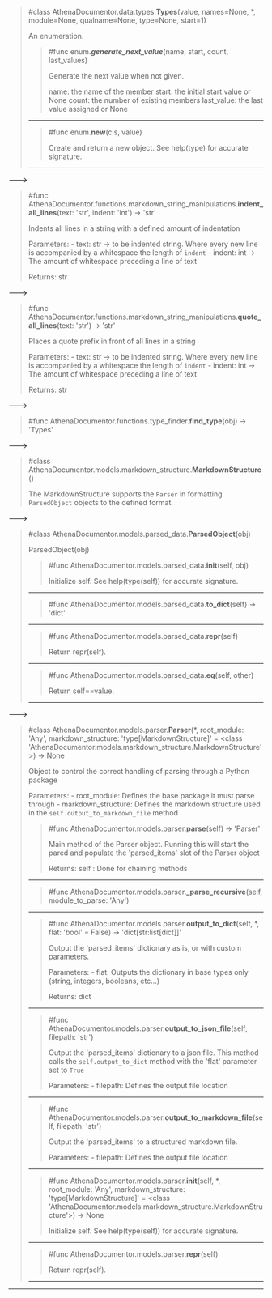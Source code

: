 >
>#class AthenaDocumentor.data.types.**Types**(value, names=None, *, module=None, qualname=None, type=None, start=1)
>
>    An enumeration.
>
>    >
>    >#func enum.**_generate_next_value_**(name, start, count, last_values)
>    >
>    >    Generate the next value when not given.
>    >    
>    >    name: the name of the member
>    >    start: the initial start value or None
>    >    count: the number of existing members
>    >    last_value: the last value assigned or None
>    
>    ---
>    
>    >
>    >#func enum.**__new__**(cls, value)
>    >
>    >    Create and return a new object.  See help(type) for accurate signature.
>    
>    ---

--->
>#func AthenaDocumentor.functions.markdown_string_manipulations.**indent_all_lines**(text: 'str', indent: 'int') -> 'str'
>
>    Indents all lines in a string with a defined amount of indentation
>    
>    Parameters:
>        - text: str -> to be indented string.
>            Where every new line is accompanied by a whitespace the length of `indent`
>        - indent: int -> The amount of whitespace preceding a line of text
>    
>    Returns:
>        str

--->
>#func AthenaDocumentor.functions.markdown_string_manipulations.**quote_all_lines**(text: 'str') -> 'str'
>
>    Places a quote prefix in front of all lines in a string
>    
>    Parameters:
>        - text: str -> to be indented string.
>            Where every new line is accompanied by a whitespace the length of `indent`
>        - indent: int -> The amount of whitespace preceding a line of text
>    
>    Returns:
>        str

--->
>#func AthenaDocumentor.functions.type_finder.**find_type**(obj) -> 'Types'
>
>

--->
>#class AthenaDocumentor.models.markdown_structure.**MarkdownStructure**()
>
>    The MarkdownStructure supports the `Parser` in formatting `ParsedObject` objects to the defined format.
>
>

--->
>#class AthenaDocumentor.models.parsed_data.**ParsedObject**(obj)
>
>    ParsedObject(obj)
>
>    >
>    >#func AthenaDocumentor.models.parsed_data.**__init__**(self, obj)
>    >
>    >    Initialize self.  See help(type(self)) for accurate signature.
>    
>    ---
>    
>    >
>    >#func AthenaDocumentor.models.parsed_data.**to_dict**(self) -> 'dict'
>    >
>    >
>    
>    ---
>    
>    >
>    >#func AthenaDocumentor.models.parsed_data.**__repr__**(self)
>    >
>    >    Return repr(self).
>    
>    ---
>    
>    >
>    >#func AthenaDocumentor.models.parsed_data.**__eq__**(self, other)
>    >
>    >    Return self==value.
>    
>    ---

--->
>#class AthenaDocumentor.models.parser.**Parser**(*, root_module: 'Any', markdown_structure: 'type[MarkdownStructure]' = <class 'AthenaDocumentor.models.markdown_structure.MarkdownStructure'>) -> None
>
>    Object to control the correct handling of parsing through a Python package
>    
>    Parameters:
>        - root_module: Defines the base package it must parse through
>        - markdown_structure: Defines the markdown structure used in the `self.output_to_markdown_file` method
>
>    >
>    >#func AthenaDocumentor.models.parser.**parse**(self) -> 'Parser'
>    >
>    >    Main method of the Parser object.
>    >    Running this will start the pared and populate the 'parsed_items' slot of the Parser object
>    >    
>    >    Returns:
>    >        self : Done for chaining methods
>    
>    ---
>    
>    >
>    >#func AthenaDocumentor.models.parser.**_parse_recursive**(self, module_to_parse: 'Any')
>    >
>    >
>    
>    ---
>    
>    >
>    >#func AthenaDocumentor.models.parser.**output_to_dict**(self, *, flat: 'bool' = False) -> 'dict[str:list[dict]]'
>    >
>    >    Output the 'parsed_items' dictionary as is, or with custom parameters.
>    >    
>    >    Parameters:
>    >        - flat: Outputs the dictionary in base types only (string, integers, booleans, etc...)
>    >    
>    >    Returns:
>    >        dict
>    
>    ---
>    
>    >
>    >#func AthenaDocumentor.models.parser.**output_to_json_file**(self, filepath: 'str')
>    >
>    >    Output the 'parsed_items' dictionary to a json file.
>    >    This method calls the `self.output_to_dict` method with the 'flat' parameter set to `True`
>    >    
>    >    Parameters:
>    >        - filepath: Defines the output file location
>    
>    ---
>    
>    >
>    >#func AthenaDocumentor.models.parser.**output_to_markdown_file**(self, filepath: 'str')
>    >
>    >    Output the 'parsed_items' to a structured markdown file.
>    >    
>    >    Parameters:
>    >        - filepath: Defines the output file location
>    
>    ---
>    
>    >
>    >#func AthenaDocumentor.models.parser.**__init__**(self, *, root_module: 'Any', markdown_structure: 'type[MarkdownStructure]' = <class 'AthenaDocumentor.models.markdown_structure.MarkdownStructure'>) -> None
>    >
>    >    Initialize self.  See help(type(self)) for accurate signature.
>    
>    ---
>    
>    >
>    >#func AthenaDocumentor.models.parser.**__repr__**(self)
>    >
>    >    Return repr(self).
>    
>    ---

---